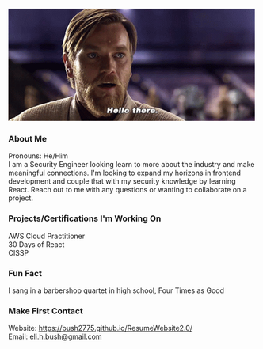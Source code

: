![Hello there gif](star-wars-obi-wan-kenobi.gif)

### About Me
Pronouns: He/Him </br>
I am a Security Engineer looking learn to more about the industry and make meaningful connections.
I'm looking to expand my horizons in frontend development and couple that with my security knowledge by learning React. Reach out to me with any questions or wanting to collaborate on a project.


### Projects/Certifications I'm Working On
AWS Cloud Practitioner</br>
30 Days of React</br>
CISSP</br>

### Fun Fact
I sang in a barbershop quartet in high school, Four Times as Good

### Make First Contact

Website: https://bush2775.github.io/ResumeWebsite2.0/ </br>
Email: eli.h.bush@gmail.com

<!--
**Bush2775/Bush2775** is a ✨ _special_ ✨ repository because its `README.md` (this file) appears on your GitHub profile.

Here are some ideas to get you started:

- 🔭 I’m currently working on ...
- 🌱 I’m currently learning ...
- 👯 I’m looking to collaborate on ...
- 🤔 I’m looking for help with ...
- 💬 Ask me about ...
- 📫 How to reach me: ...
- 😄 Pronouns: ...
- ⚡ Fun fact: ...
-->
